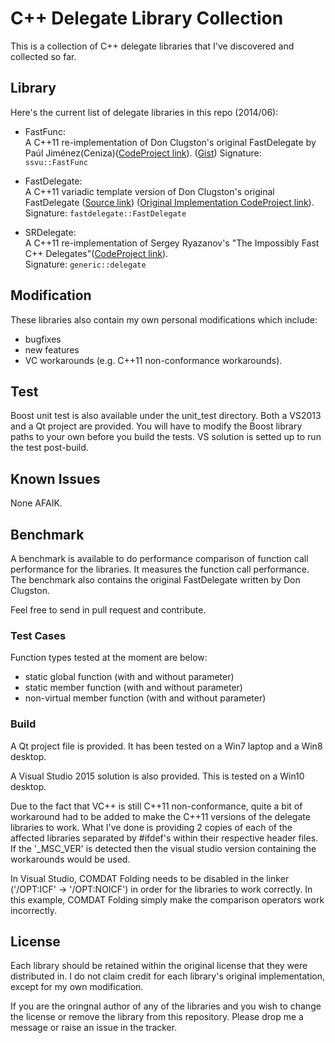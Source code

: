 C++ Delegate Library Collection
===============================

This is a collection of C++ delegate libraries that I've discovered and collected so far.

## Library
Here's the current list of delegate libraries in this repo (2014/06):
 * FastFunc:  
   A C++11 re-implementation of Don Clugston's original FastDelegate by Paúl Jiménez(Ceniza)([CodeProject link](http://www.codeproject.com/Articles/7150/Member-Function-Pointers-and-the-Fastest-Possible)).
([Gist](https://gist.github.com/yxbh/997d5a7791e3fe18e94f))
   Signature: `ssvu::FastFunc`  

 * FastDelegate:  
   A C++11 variadic template version of Don Clugston's original FastDelegate ([Source link](https://sites.google.com/site/ceniza666/cpp))
([Original Implementation CodeProject link](http://www.codeproject.com/Articles/7150/Member-Function-Pointers-and-the-Fastest-Possible)).
  Signature: `fastdelegate::FastDelegate`

 * SRDelegate:  
   A C++11 re-implementation of Sergey Ryazanov's "The Impossibly Fast C++ Delegates"([CodeProject link](http://www.codeproject.com/Articles/11015/The-Impossibly-Fast-C-Delegates)).  
   Signature: `generic::delegate`  


## Modification
These libraries also contain my own personal modifications which include:
 * bugfixes
 * new features
 * VC workarounds (e.g. C++11 non-conformance workarounds).

## Test
Boost unit test is also available under the unit_test directory. Both a VS2013 and a Qt project are provided. You will have to modify the Boost library paths to your own before you build the tests. VS solution is setted up to run the test post-build.

## Known Issues
None AFAIK.

## Benchmark
A benchmark is available to do performance comparison of function call performance for the libraries. It measures the function call performance. The benchmark also contains the original FastDelegate written by Don Clugston.

Feel free to send in pull request and contribute.

### Test Cases
Function types tested at the moment are below:
 * static global function (with and without parameter)
 * static member function (with and without parameter)
 * non-virtual member function (with and without parameter)

### Build
A Qt project file is provided. It has been tested on a Win7 laptop and a Win8 desktop.

A Visual Studio 2015 solution is also provided. This is tested on a Win10 desktop.

Due to the fact that VC++ is still C++11 non-conformance, quite a bit of workaround had to be added to make the C++11 versions of the delegate libraries to work. What I've done is providing 2 copies of each of the affected libraries separated by #ifdef's within their respective header files. If the '_MSC_VER' is detected then the visual studio version containing the workarounds would be used.

In Visual Studio, COMDAT Folding needs to be disabled in the linker ('/OPT:ICF' -> '/OPT:NOICF') in order for the libraries to work correctly. In this example, COMDAT Folding simply make the comparison operators work incorrectly.

## License
Each library should be retained within the original license that they were distributed in. I do not claim credit for each library's original implementation, except for my own modification.

If you are the oringnal author of any of the libraries and you wish to change the license or remove the library from this repository. Please drop me a message or raise an issue in the tracker.
